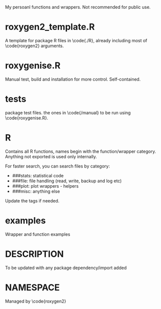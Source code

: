My persoanl functions and wrappers. Not recommended for public use.

# roxygen2_template.R
A template for package R files in \code{./R}, already including most of \code{roxygen2} arguments.

# roxygenise.R
Manual test, build and installation for more control. Self-contained.

# tests
package test files. the ones in \code{/manual} to be run using \code{roxygenise.R}.

# R
Contains all R functions, names begin with the function/wrapper category. Anything not exported is used only internally.

For faster search, you can search files by category:

  * ###stats: statistical code
  * ###file:  file handling (read, write, backup and log etc)
  * ###plot:  plot wrappers - helpers
  * ###misc:  anything else

Update the tags if needed.

  
# examples
Wrapper and function examples

# DESCRIPTION
To be updated with any package dependency/import added

# NAMESPACE
Managed by \code{roxygen2}
